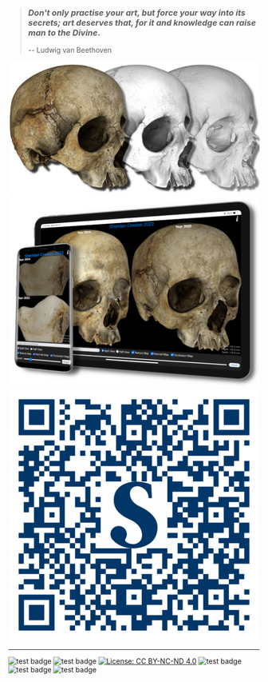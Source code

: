 > ### *Don't only practise your art, but force your way into its secrets; art deserves that, for it and knowledge can raise man to the Divine*.
> -- Ludwig van Beethoven

[![skull image](/skull13.png)](https://ltsa.sheridancollege.ca/apps/3d-imaging/compare2022.html)
[![mobile image](/mobile03.png)](https://ltsa.sheridancollege.ca/apps/3d-imaging/compare2022.html)
![qr code](/qr-code.png)

***

![test badge](https://badgen.net/badge/hello/world/red?icon=github)
![test badge](https://badgen.net/badge/release/v0.0.0/yellow?icon=github)
[![License: CC BY-NC-ND 4.0](https://img.shields.io/badge/License-CC_BY--NC--ND_4.0-lightgrey.svg)](https://creativecommons.org/licenses/by-nc-nd/4.0/)
![test badge](https://github.com/songho/songho/actions/workflows/my.yml/badge.svg)
![test badge](https://badgen.net/badge/icon/apple?icon=apple&label)
![test badge](https://badgen.net/badge/icon/windows?icon=windows&label) 


<!--
**songho/songho** is a ✨ _special_ ✨ repository because its `README.md` (this file) appears on your GitHub profile.

Here are some ideas to get you started:

- 🔭 I’m currently working on ...
- 🌱 I’m currently learning ...
- 👯 I’m looking to collaborate on ...
- 🤔 I’m looking for help with ...
- 💬 Ask me about ...
- 📫 How to reach me: ...
- 😄 Pronouns: ...
- ⚡ Fun fact: ...
-->
